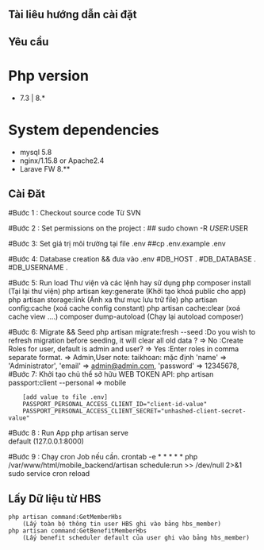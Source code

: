## Tài liêu hướng dẫn cài đặt 

## Yêu cầu 
 # Php version
 * 7.3 | 8.*

 # System dependencies 

* mysql 5.8
* nginx/1.15.8  or Apache2.4
* Larave FW 8.**


## Cài Đăt
 #Bước 1 : Checkout source code Từ SVN

 #Bước 2 : Set permissions on the project :
    ## sudo chown -R $USER:$USER

 #Bước 3: Set giá trị môi trường tại file .env
    ##cp .env.example .env
 
 #Bước 4: Database creation && đưa vào .env
        #DB_HOST .
        #DB_DATABASE .
        #DB_USERNAME .

 #Bước 5: Run load Thư viện và các lệnh hay sữ dụng
     php composer install     (Tại lại thư viện)
     php artisan key:generate (Khởi tạo khoá public cho app)
     php artisan storage:link (Ánh xa thư mục lưu trữ file)
     php artisan config:cache (xoá cache config constant)
     php artisan cache:clear  (xoá cache view ....)
     composer dump-autoload   (Chạy lại autoload composer)

 #Bước 6: Migrate && Seed
    php artisan migrate:fresh --seed
       :Do you wish to refresh migration before seeding, it will clear all old data ?  => No
       :Create Roles for user, default is admin and user?  => Yes
       :Enter roles in comma separate format.              => Admin,User
    note: 
        taikhoan: mặc định
                'name' => 'Administrator',
                'email' => admin@admin.com,
                'password' => 12345678,
 #Bước 7:  Khởi tạo chủ thể sở hữu WEB TOKEN API:
        php artisan passport:client --personal     => mobile
        
        [add value to file .env]
        PASSPORT_PERSONAL_ACCESS_CLIENT_ID="client-id-value"
        PASSPORT_PERSONAL_ACCESS_CLIENT_SECRET="unhashed-client-secret-value"
 #Bước 8 : Run App
        php artisan serve  
        default (127.0.0.1:8000)

 #Bước 9 : Chạy cron Job nếu cần.
    crontab -e
        * * * * * php /var/www/html/mobile_backend/artisan schedule:run >> /dev/null 2>&1
    sudo service cron reload 

## Lấy Dữ liệu từ HBS
    php artisan command:GetMemberHbs   
        (Lấy toàn bộ thông tin user HBS ghi vào bảng hbs_member)
    php artisan command:GetBenefitMemberHbs  
        (Lấy benefit scheduler default của user ghi vào bảng hbs_member)


